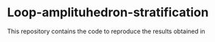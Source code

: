 # Loop-amplituhedron-stratification
This repository contains the code to reproduce the results obtained in 
